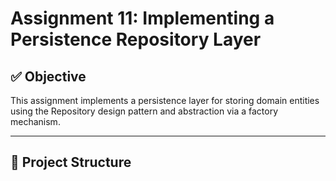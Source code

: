 # Assignment 11: Implementing a Persistence Repository Layer

## ✅ Objective
This assignment implements a persistence layer for storing domain entities using the Repository design pattern and abstraction via a factory mechanism.

---

## 📁 Project Structure


